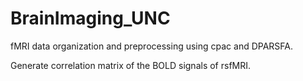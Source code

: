 # BrainImaging_UNC
fMRI data organization and preprocessing
using cpac and DPARSFA.

Generate correlation matrix of the BOLD signals of rsfMRI.
